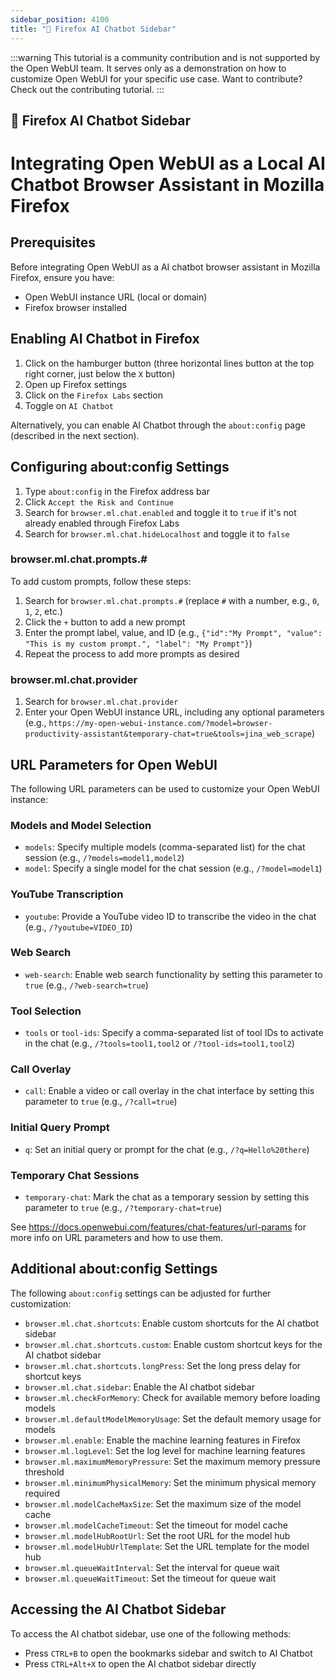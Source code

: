 ```yaml
---
sidebar_position: 4100
title: "🦊 Firefox AI Chatbot Sidebar"
---
```


:::warning
This tutorial is a community contribution and is not supported by the Open WebUI team. It serves only as a demonstration on how to customize Open WebUI for your specific use case. Want to contribute? Check out the contributing tutorial.
:::

## 🦊 Firefox AI Chatbot Sidebar

# Integrating Open WebUI as a Local AI Chatbot Browser Assistant in Mozilla Firefox

## Prerequisites

Before integrating Open WebUI as a AI chatbot browser assistant in Mozilla Firefox, ensure you have:

* Open WebUI instance URL (local or domain)
* Firefox browser installed

## Enabling AI Chatbot in Firefox

1. Click on the hamburger button (three horizontal lines button at the top right corner, just below the `X` button)
2. Open up Firefox settings
2. Click on the `Firefox Labs` section
3. Toggle on `AI Chatbot`

Alternatively, you can enable AI Chatbot through the `about:config` page (described in the next section).

## Configuring about:config Settings

1. Type `about:config` in the Firefox address bar
2. Click `Accept the Risk and Continue`
3. Search for `browser.ml.chat.enabled` and toggle it to `true` if it's not already enabled through Firefox Labs
4. Search for `browser.ml.chat.hideLocalhost` and toggle it to `false`

### browser.ml.chat.prompts.#

To add custom prompts, follow these steps:

1. Search for `browser.ml.chat.prompts.#` (replace `#` with a number, e.g., `0`, `1`, `2`, etc.)
2. Click the `+` button to add a new prompt
3. Enter the prompt label, value, and ID (e.g., `{"id":"My Prompt", "value": "This is my custom prompt.", "label": "My Prompt"}`)
4. Repeat the process to add more prompts as desired

### browser.ml.chat.provider

1. Search for `browser.ml.chat.provider`
2. Enter your Open WebUI instance URL, including any optional parameters (e.g., `https://my-open-webui-instance.com/?model=browser-productivity-assistant&temporary-chat=true&tools=jina_web_scrape`)

## URL Parameters for Open WebUI

The following URL parameters can be used to customize your Open WebUI instance:

### Models and Model Selection

* `models`: Specify multiple models (comma-separated list) for the chat session (e.g., `/?models=model1,model2`)
* `model`: Specify a single model for the chat session (e.g., `/?model=model1`)

### YouTube Transcription

* `youtube`: Provide a YouTube video ID to transcribe the video in the chat (e.g., `/?youtube=VIDEO_ID`)

### Web Search

* `web-search`: Enable web search functionality by setting this parameter to `true` (e.g., `/?web-search=true`)

### Tool Selection

* `tools` or `tool-ids`: Specify a comma-separated list of tool IDs to activate in the chat (e.g., `/?tools=tool1,tool2` or `/?tool-ids=tool1,tool2`)

### Call Overlay

* `call`: Enable a video or call overlay in the chat interface by setting this parameter to `true` (e.g., `/?call=true`)

### Initial Query Prompt

* `q`: Set an initial query or prompt for the chat (e.g., `/?q=Hello%20there`)

### Temporary Chat Sessions

* `temporary-chat`: Mark the chat as a temporary session by setting this parameter to `true` (e.g., `/?temporary-chat=true`)

See https://docs.openwebui.com/features/chat-features/url-params for more info on URL parameters and how to use them.

## Additional about:config Settings

The following `about:config` settings can be adjusted for further customization:

* `browser.ml.chat.shortcuts`: Enable custom shortcuts for the AI chatbot sidebar
* `browser.ml.chat.shortcuts.custom`: Enable custom shortcut keys for the AI chatbot sidebar
* `browser.ml.chat.shortcuts.longPress`: Set the long press delay for shortcut keys
* `browser.ml.chat.sidebar`: Enable the AI chatbot sidebar
* `browser.ml.checkForMemory`: Check for available memory before loading models
* `browser.ml.defaultModelMemoryUsage`: Set the default memory usage for models
* `browser.ml.enable`: Enable the machine learning features in Firefox
* `browser.ml.logLevel`: Set the log level for machine learning features
* `browser.ml.maximumMemoryPressure`: Set the maximum memory pressure threshold
* `browser.ml.minimumPhysicalMemory`: Set the minimum physical memory required
* `browser.ml.modelCacheMaxSize`: Set the maximum size of the model cache
* `browser.ml.modelCacheTimeout`: Set the timeout for model cache
* `browser.ml.modelHubRootUrl`: Set the root URL for the model hub
* `browser.ml.modelHubUrlTemplate`: Set the URL template for the model hub
* `browser.ml.queueWaitInterval`: Set the interval for queue wait
* `browser.ml.queueWaitTimeout`: Set the timeout for queue wait

## Accessing the AI Chatbot Sidebar

To access the AI chatbot sidebar, use one of the following methods:

* Press `CTRL+B` to open the bookmarks sidebar and switch to AI Chatbot
* Press `CTRL+Alt+X` to open the AI chatbot sidebar directly